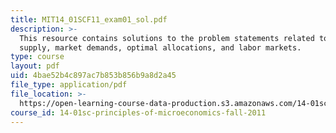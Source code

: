 ```yaml
---
title: MIT14_01SCF11_exam01_sol.pdf
description: >-
  This resource contains solutions to the problem statements related to demand,
  supply, market demands, optimal allocations, and labor markets.
type: course
layout: pdf
uid: 4bae52b4c897ac7b853b856b9a8d2a45
file_type: application/pdf
file_location: >-
  https://open-learning-course-data-production.s3.amazonaws.com/14-01sc-principles-of-microeconomics-fall-2011/4bae52b4c897ac7b853b856b9a8d2a45_MIT14_01SCF11_exam01_sol.pdf
course_id: 14-01sc-principles-of-microeconomics-fall-2011
---
```

